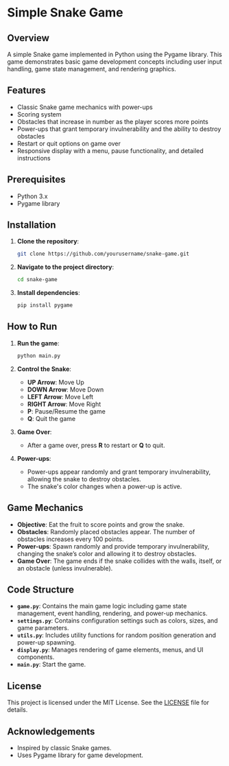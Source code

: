 # Simple Snake Game

## Overview

A simple Snake game implemented in Python using the Pygame library. This game demonstrates basic game development concepts including user input handling, game state management, and rendering graphics.

## Features

- Classic Snake game mechanics with power-ups
- Scoring system
- Obstacles that increase in number as the player scores more points
- Power-ups that grant temporary invulnerability and the ability to destroy obstacles
- Restart or quit options on game over
- Responsive display with a menu, pause functionality, and detailed instructions

## Prerequisites

- Python 3.x
- Pygame library

## Installation

1. **Clone the repository**:
    ```bash
    git clone https://github.com/yourusername/snake-game.git
    ```

2. **Navigate to the project directory**:
    ```bash
    cd snake-game
    ```

3. **Install dependencies**:
    ```bash
    pip install pygame
    ```

## How to Run

1. **Run the game**:
    ```bash
    python main.py
    ```

2. **Control the Snake**:
    - **UP Arrow**: Move Up
    - **DOWN Arrow**: Move Down
    - **LEFT Arrow**: Move Left
    - **RIGHT Arrow**: Move Right
    - **P**: Pause/Resume the game
    - **Q**: Quit the game

3. **Game Over**:
    - After a game over, press **R** to restart or **Q** to quit.

4. **Power-ups**:
    - Power-ups appear randomly and grant temporary invulnerability, allowing the snake to destroy obstacles.
    - The snake's color changes when a power-up is active.

## Game Mechanics

- **Objective**: Eat the fruit to score points and grow the snake.
- **Obstacles**: Randomly placed obstacles appear. The number of obstacles increases every 100 points.
- **Power-ups**: Spawn randomly and provide temporary invulnerability, changing the snake’s color and allowing it to destroy obstacles.
- **Game Over**: The game ends if the snake collides with the walls, itself, or an obstacle (unless invulnerable).

## Code Structure

- **`game.py`**: Contains the main game logic including game state management, event handling, rendering, and power-up mechanics.
- **`settings.py`**: Contains configuration settings such as colors, sizes, and game parameters.
- **`utils.py`**: Includes utility functions for random position generation and power-up spawning.
- **`display.py`**: Manages rendering of game elements, menus, and UI components.
- **`main.py`**: Start the game.

## License

This project is licensed under the MIT License. See the [LICENSE](LICENSE) file for details.

## Acknowledgements

- Inspired by classic Snake games.
- Uses Pygame library for game development.
